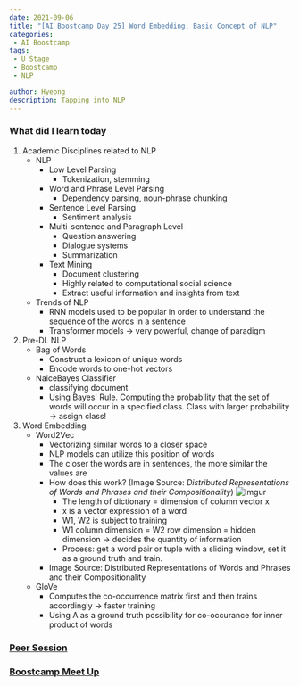 ```yaml
---
date: 2021-09-06
title: "[AI Boostcamp Day 25] Word Embedding, Basic Concept of NLP"
categories: 
 - AI Boostcamp
tags:
 - U Stage
 - Boostcamp
 - NLP

author: Hyeong
description: Tapping into NLP
---
```

### What did I learn today
 1. Academic Disciplines related to NLP
    - NLP
        - Low Level Parsing
            - Tokenization, stemming 
        - Word and Phrase Level Parsing
            - Dependency parsing, noun-phrase chunking
        - Sentence Level Parsing
            - Sentiment analysis
        - Multi-sentence and Paragraph Level
            - Question answering
            - Dialogue systems
            - Summarization
        - Text Mining
            - Document clustering
            - Highly related to computational social science
            - Extract useful information and insights from text
    - Trends of NLP
        - RNN models used to be popular in order to understand the sequence of the words in a sentence
        - Transformer models -> very powerful, change of paradigm
2. Pre-DL NLP
    - Bag of Words
        - Construct a lexicon of unique words
        - Encode words to one-hot vectors
    - NaiceBayes Classifier
        - classifying document
        - Using Bayes' Rule. Computing the probability that the set of words will occur in a specified class. Class with larger probability -> assign class!
3. Word Embedding
    - Word2Vec
        - Vectorizing similar words to a closer space
        - NLP models can utilize this position of words
        - The closer the words are in sentences, the more similar the values are
        - How does this work? (Image Source: *Distributed Representations of Words and Phrases and their Compositionality*)
        ![Imgur](https://i.imgur.com/qBTJula.png)
            - The length of dictionary = dimension of column vector x
            - x is a vector expression of a word
            - W1, W2 is subject to training
            - W1 column dimension = W2 row dimension = hidden dimension -> decides the quantity of information
            - Process: get a word pair or tuple with a sliding window, set it as a ground truth and train.
        - Image Source: Distributed Representations of Words and Phrases and their Compositionality
    - GloVe
        - Computes the co-occurrence matrix first and then trains accordingly -> faster training
        - Using A as a ground truth possibility for co-occurance for inner product of words

### [Peer Session](https://www.notion.so/nlp-team-9/2021-09-06-a127420e286a4a319c3a322262149a34)

### [Boostcamp Meet Up](https://hyeong01.github.io/ai%20boostcamp/AI-Boostcamp-Meet-Up/)


